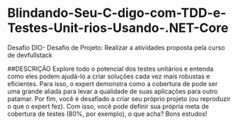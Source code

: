 # Blindando-Seu-C-digo-com-TDD-e-Testes-Unit-rios-Usando-.NET-Core
Desafio DIO- Desafio de Projeto: Realizar a atividades proposta pela curso de devfullstack

##DESCRIÇÃO
Explore todo o potencial dos testes unitários e entenda como eles podem ajudá-lo a criar soluções cada vez mais robustas e eficientes. Para isso, o expert demonstra como a cobertura de pode ser uma grande aliada para levar a qualidade de suas aplicações para outro patamar. Por fim, você é desafiado a criar seu próprio projeto (ou reproduzir o que o expert fez). Com isso, você pode definir sua própria meta de cobertura de testes (80%, por exemplo), o que acha? Bons estudos!
